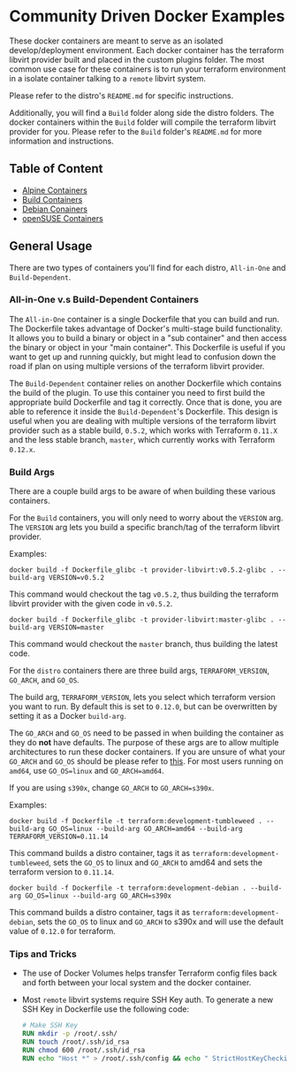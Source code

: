 # Community Driven Docker Examples
These docker containers are meant to serve as an isolated develop/deployment environment. Each docker container has the 
terraform libvirt provider built and placed in the custom plugins folder. The most common use case for these containers 
is to run your terraform environment in a isolate container talking to a `remote` libvirt system. 

Please refer to the distro's `README.md` for specific instructions.

Additionally, you will find a `Build` folder along side the distro folders. The docker containers within the `Build`
folder will compile the terraform libvirt provider for you. Please refer to the `Build` folder's `README.md` for more 
information and instructions.

## Table of Content
- [Alpine Containers](Alpine/)
- [Build Containers](Build/)
- [Debian Conainers](Debian/)
- [openSUSE Containers](openSUSE/)


## General Usage
There are two types of containers you'll find for each distro, `All-in-One` and `Build-Dependent`.

### All-in-One v.s Build-Dependent Containers
The `All-in-One` container is a single Dockerfile that you can build and run. The Dockerfile takes advantage of 
Docker's multi-stage build functionality. It allows you to build a binary or object in a "sub container" and then 
access the binary or object in your "main container". This Dockerfile is useful if you want to get up and running 
quickly, but might lead to confusion down the road if plan on using multiple versions of the terraform libvirt provider.

The `Build-Dependent` container relies on another Dockerfile which contains the build of the plugin. To use this 
container you need to first build the appropriate build Dockerfile and tag it correctly. Once that is done, you are
able to reference it inside the `Build-Dependent`'s Dockerfile. This design is useful when you are dealing with 
multiple versions of the terraform libvirt provider such as a stable build, `0.5.2`, which works with Terraform `0.11.X` 
and the less stable branch, `master`, which currently works with Terraform `0.12.x`.

### Build Args
There are a couple build args to be aware of when building these various containers.

For the `Build` containers, you will only need to worry about the `VERSION` arg. The `VERSION` arg lets you build a specific
branch/tag of the terraform libvirt provider.



Examples:
```console
docker build -f Dockerfile_glibc -t provider-libvirt:v0.5.2-glibc . --build-arg VERSION=v0.5.2
``` 

This command would checkout the tag `v0.5.2`, thus building the terraform libvirt provider with the given code in 
`v0.5.2`.

```console
docker build -f Dockerfile_glibc -t provider-libvirt:master-glibc . --build-arg VERSION=master
```

This command would checkout the `master` branch, thus building the latest code. 

For the `distro` containers there are three build args, `TERRAFORM_VERSION`, `GO_ARCH`, and `GO_OS`.

The build arg, `TERRAFORM_VERSION`, lets you select which terraform version you want to run. By default this is set to 
`0.12.0`, but can be overwritten by setting it as a Docker `build-arg`.

The `GO_ARCH` and `GO_OS` need to be passed in when building the container as they do **not** have defaults. The purpose
of these args are to allow multiple architectures to run these docker containers. If you are unsure of what your 
`GO_ARCH` and `GO_OS` should be please refer to 
[this](https://gist.github.com/asukakenji/f15ba7e588ac42795f421b48b8aede63). For most users running on `amd64`, use 
`GO_OS=linux` and `GO_ARCH=amd64`.

If you are using `s390x`, change `GO_ARCH` to `GO_ARCH=s390x`.

Examples:
```console
docker build -f Dockerfile -t terraform:development-tumbleweed . --build-arg GO_OS=linux --build-arg GO_ARCH=amd64 --build-arg TERRAFORM_VERSION=0.11.14
```

This command builds a distro container, tags it as `terraform:development-tumbleweed`, sets the `GO_OS` to linux and
`GO_ARCH` to amd64 and sets the terraform version to `0.11.14`.

```console
docker build -f Dockerfile -t terraform:development-debian . --build-arg GO_OS=linux --build-arg GO_ARCH=s390x
```

This command builds a distro container, tags it as `terraform:development-debian`, sets the `GO_OS` to linux and
`GO_ARCH` to s390x and will use the default value of `0.12.0` for terraform.

### Tips and Tricks
- The use of Docker Volumes helps transfer Terraform config files back and forth between your local system and the docker
container.

- Most `remote` libvirt systems require SSH Key auth. To generate a new SSH Key in Dockerfile use the following code:
    ```dockerfile
    # Make SSH Key
    RUN mkdir -p /root/.ssh/
    RUN touch /root/.ssh/id_rsa
    RUN chmod 600 /root/.ssh/id_rsa
    RUN echo "Host *" > /root/.ssh/config && echo " StrictHostKeyChecking no" >> /root/.ssh/config
    ```